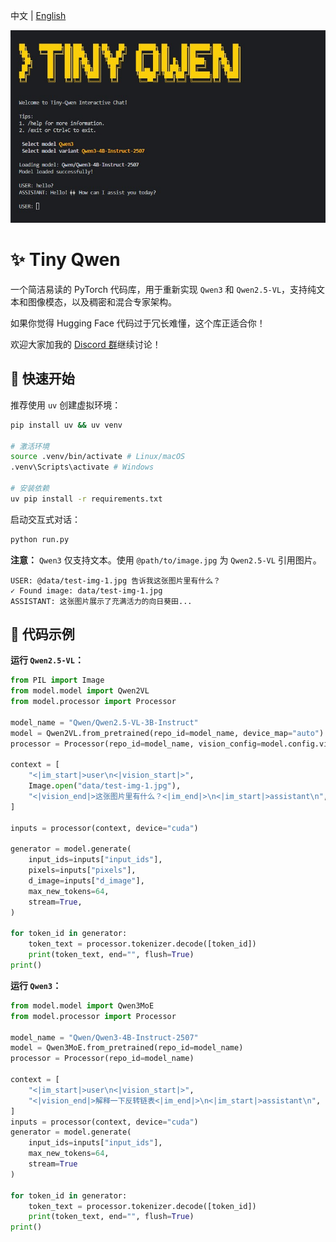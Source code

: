 <p align="left">
    中文 | <a href="README.md">English</a>
</p>

<p align="center">
    <img src="data/chat.jpg" alt="Tiny Qwen 交互式对话">
</p>

# ✨ Tiny Qwen

一个简洁易读的 PyTorch 代码库，用于重新实现 `Qwen3` 和 `Qwen2.5-VL`，支持纯文本和图像模态，以及稠密和混合专家架构。

如果你觉得 Hugging Face 代码过于冗长难懂，这个库正适合你！

欢迎大家加我的 [Discord 群](https://discord.gg/sBNnqP9gaY)继续讨论！

## 🦋 快速开始

推荐使用 `uv` 创建虚拟环境：

```bash
pip install uv && uv venv

# 激活环境
source .venv/bin/activate # Linux/macOS
.venv\Scripts\activate # Windows

# 安装依赖
uv pip install -r requirements.txt
```

启动交互式对话：

```bash
python run.py
```

**注意：** `Qwen3` 仅支持文本。使用 `@path/to/image.jpg` 为 `Qwen2.5-VL` 引用图片。

```
USER: @data/test-img-1.jpg 告诉我这张图片里有什么？
✓ Found image: data/test-img-1.jpg
ASSISTANT: 这张图片展示了充满活力的向日葵田...
```

## 📝 代码示例

**运行 `Qwen2.5-VL`：**

```python
from PIL import Image
from model.model import Qwen2VL
from model.processor import Processor

model_name = "Qwen/Qwen2.5-VL-3B-Instruct"
model = Qwen2VL.from_pretrained(repo_id=model_name, device_map="auto")
processor = Processor(repo_id=model_name, vision_config=model.config.vision_config)

context = [
    "<|im_start|>user\n<|vision_start|>",
    Image.open("data/test-img-1.jpg"),
    "<|vision_end|>这张图片里有什么？<|im_end|>\n<|im_start|>assistant\n",
]

inputs = processor(context, device="cuda")

generator = model.generate(
    input_ids=inputs["input_ids"],
    pixels=inputs["pixels"],
    d_image=inputs["d_image"],
    max_new_tokens=64,
    stream=True,
)

for token_id in generator:
    token_text = processor.tokenizer.decode([token_id])
    print(token_text, end="", flush=True)
print()
```

**运行 `Qwen3`：**

```python
from model.model import Qwen3MoE
from model.processor import Processor

model_name = "Qwen/Qwen3-4B-Instruct-2507"
model = Qwen3MoE.from_pretrained(repo_id=model_name)
processor = Processor(repo_id=model_name)

context = [
    "<|im_start|>user\n<|vision_start|>",
    "<|vision_end|>解释一下反转链表<|im_end|>\n<|im_start|>assistant\n",
]
inputs = processor(context, device="cuda")
generator = model.generate(
    input_ids=inputs["input_ids"],
    max_new_tokens=64,
    stream=True
)

for token_id in generator:
    token_text = processor.tokenizer.decode([token_id])
    print(token_text, end="", flush=True)
print()
```
